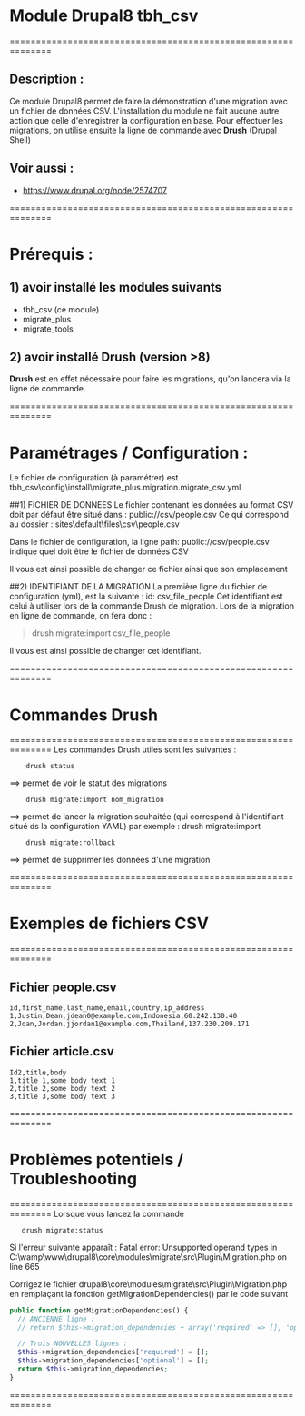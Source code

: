 # Module Drupal8 tbh_csv
==============================================================
## Description :
Ce module Drupal8 permet de faire la démonstration d'une migration avec un fichier de données CSV.
L'installation du module ne fait aucune autre action que celle d'enregistrer la configuration en base.
Pour effectuer les migrations, on utilise ensuite la ligne de commande avec __Drush__ (Drupal Shell)

## Voir aussi :
 - https://www.drupal.org/node/2574707

==============================================================
# Prérequis :
## 1) avoir installé les modules suivants
   - tbh_csv (ce module)
   - migrate_plus
   - migrate_tools

## 2) avoir installé Drush (version >8)
__Drush__ est en effet nécessaire pour faire les migrations, qu'on lancera via la ligne de commande.

==============================================================
# Paramétrages / Configuration :
Le fichier de configuration (à paramétrer) est
  tbh_csv\config\install\migrate_plus.migration.migrate_csv.yml

##1) FICHIER DE DONNEES
Le fichier contenant les données au format CSV doit par défaut être situé dans :
  public://csv/people.csv
Ce qui correspond au dossier :
  sites\default\files\csv\people.csv

Dans le fichier de configuration, la ligne
  path: public://csv/people.csv
indique quel doit être le fichier de données CSV

Il vous est ainsi possible de changer ce fichier ainsi que son emplacement

##2) IDENTIFIANT DE LA MIGRATION
La première ligne du fichier de configuration (yml), est la suivante :
id: csv_file_people
Cet identifiant est celui à utiliser lors de la commande Drush de migration.
Lors de la migration en ligne de commande, on fera donc :
> drush migrate:import csv_file_people

Il vous est ainsi possible de changer cet identifiant.

==============================================================
# Commandes Drush
==============================================================
Les commandes Drush utiles sont les suivantes :
```shell
    drush status
```
==> permet de voir le statut des migrations

```shell
    drush migrate:import nom_migration
```
==> permet de lancer la migration souhaitée (qui correspond à l'identifiant situé ds la configuration YAML)
par exemple : drush migrate:import
```shell
    drush migrate:rollback
```
==> permet de supprimer les données d'une migration

==============================================================
# Exemples de fichiers CSV
==============================================================
## Fichier people.csv
```csv
id,first_name,last_name,email,country,ip_address
1,Justin,Dean,jdean0@example.com,Indonesia,60.242.130.40
2,Joan,Jordan,jjordan1@example.com,Thailand,137.230.209.171
```
## Fichier article.csv
```csv
Id2,title,body
1,title 1,some body text 1
2,title 2,some body text 2
3,title 3,some body text 3
```
==============================================================
# Problèmes potentiels / Troubleshooting
==============================================================
Lorsque vous lancez la commande
```
   drush migrate:status
```
Si l'erreur suivante apparaît :
Fatal error: Unsupported operand types in C:\wamp\www\drupal8\core\modules\migrate\src\Plugin\Migration.php on line 665

Corrigez le fichier drupal8\core\modules\migrate\src\Plugin\Migration.php
en remplaçant la fonction getMigrationDependencies() par le code suivant

```php
public function getMigrationDependencies() {
  // ANCIENNE ligne :
  // return $this->migration_dependencies + array('required' => [], 'optional' => []);

  // Trois NOUVELLES lignes :
  $this->migration_dependencies['required'] = [];
  $this->migration_dependencies['optional'] = [];
  return $this->migration_dependencies;
}
```

==============================================================
